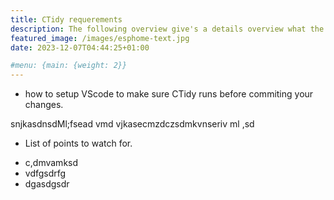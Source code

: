 ```yaml
---
title: CTidy requerements
description: The following overview give's a details overview what the CTidy requerements are.
featured_image: /images/esphome-text.jpg
date: 2023-12-07T04:44:25+01:00

#menu: {main: {weight: 2}}
---
```



* how to setup VScode to make sure CTidy runs before commiting your changes.

 snjkasdnsdMl;fsead vmd vjkasecmzdczsdmkvnseriv ml  ,sd


* List of points to watch for.

- c,dmvamksd
- vdfgsdrfg
- dgasdgsdr